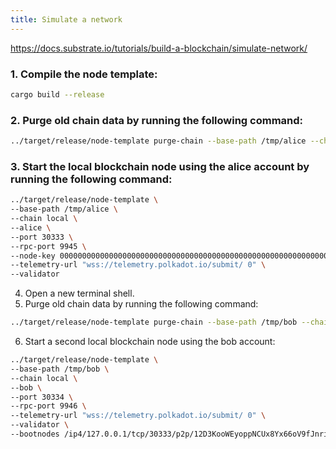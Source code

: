 ```yaml
---
title: Simulate a network
---
```


https://docs.substrate.io/tutorials/build-a-blockchain/simulate-network/

### 1. Compile the node template:

```bash
cargo build --release
```

### 2. Purge old chain data by running the following command:

```bash
../target/release/node-template purge-chain --base-path /tmp/alice --chain local -y
```

### 3. Start the local blockchain node using the alice account by running the following command:

```bash
../target/release/node-template \
--base-path /tmp/alice \
--chain local \
--alice \
--port 30333 \
--rpc-port 9945 \
--node-key 0000000000000000000000000000000000000000000000000000000000000001 \
--telemetry-url "wss://telemetry.polkadot.io/submit/ 0" \
--validator
```

4. Open a new terminal shell.
5. Purge old chain data by running the following command:
```bash
../target/release/node-template purge-chain --base-path /tmp/bob --chain local -y
```
6. Start a second local blockchain node using the bob account:
```bash
../target/release/node-template \
--base-path /tmp/bob \
--chain local \
--bob \
--port 30334 \
--rpc-port 9946 \
--telemetry-url "wss://telemetry.polkadot.io/submit/ 0" \
--validator \
--bootnodes /ip4/127.0.0.1/tcp/30333/p2p/12D3KooWEyoppNCUx8Yx66oV9fJnriXwCcXwDDUA2kj6vnc6iDEp
```